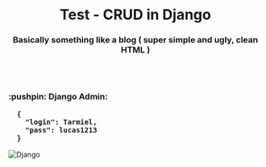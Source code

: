 <h1 align="center">Test - CRUD in Django</h1>
<h3 align="center">Basically something like a blog ( super simple and ugly, clean HTML )</h3>
<br><br>

<h3>:pushpin: Django Admin:

      {
        "login": Tarmiel,
        "pass": lucas1213
      }
</h3>

![Django](https://blog.crowdbotics.com/content/images/2019/12/python-django.png)
